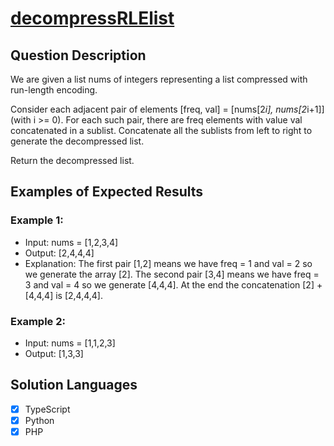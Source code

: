 # [decompressRLElist](https://leetcode.com/problems/decompress-run-length-encoded-list/)

## Question Description

We are given a list nums of integers representing a list compressed with run-length encoding.

Consider each adjacent pair of elements [freq, val] = [nums[2*i], nums[2*i+1]] (with i >= 0). For each such pair, there are freq elements with value val concatenated in a sublist. Concatenate all the sublists from left to right to generate the decompressed list.

Return the decompressed list.

## Examples of Expected Results

### Example 1:

- Input: nums = [1,2,3,4]
- Output: [2,4,4,4]
- Explanation: The first pair [1,2] means we have freq = 1 and val = 2 so we generate the array [2].
  The second pair [3,4] means we have freq = 3 and val = 4 so we generate [4,4,4].
  At the end the concatenation [2] + [4,4,4] is [2,4,4,4].

### Example 2:

- Input: nums = [1,1,2,3]
- Output: [1,3,3]

## Solution Languages

- [x] TypeScript
- [x] Python
- [x] PHP
